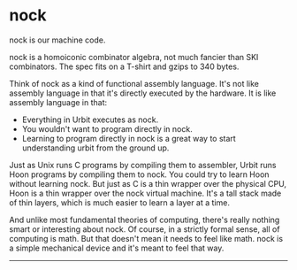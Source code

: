 <div class="short">

nock
====

nock is our machine code.

nock is a homoiconic combinator algebra, not much fancier than SKI
combinators. The spec fits on a T-shirt and gzips to 340 bytes.

Think of nock as a kind of functional assembly language. It's not like
assembly language in that it's directly executed by the hardware. It is
like assembly language in that:

-   Everything in Urbit executes as nock.
-   You wouldn't want to program directly in nock.
-   Learning to program directly in nock is a great way to start
    understanding urbit from the ground up.

Just as Unix runs C programs by compiling them to assembler, Urbit runs
Hoon programs by compiling them to nock. You could try to learn Hoon
without learning nock. But just as C is a thin wrapper over the physical
CPU, Hoon is a thin wrapper over the nock virtual machine. It's a tall
stack made of thin layers, which is much easier to learn a layer at a
time.

And unlike most fundamental theories of computing, there's really
nothing smart or interesting about nock. Of course, in a strictly formal
sense, all of computing is math. But that doesn't mean it needs to feel
like math. nock is a simple mechanical device and it's meant to feel
that way.

</div>

------------------------------------------------------------------------

<list></list>
